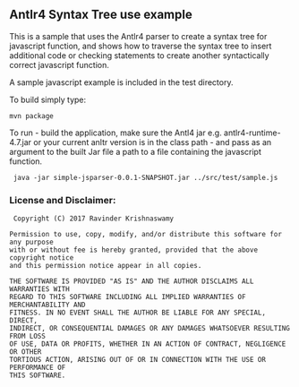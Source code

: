 ## Antlr4 Syntax Tree use example

This is a sample that uses the Antlr4 parser to
create a syntax tree for javascript function, and
shows how to traverse the syntax tree to insert additional
code or checking statements to create another syntactically
correct javascript function.

A sample javascript example is included in the test directory.

To build simply type:

```
mvn package
```

To run - build the application, make sure the Antl4 jar e.g.
antlr4-runtime-4.7.jar or your current anltr version is
in the class path - and pass as an argument to the built Jar file
a path to a file containing the javascript function.

```
 java -jar simple-jsparser-0.0.1-SNAPSHOT.jar ../src/test/sample.js 
```


### License and Disclaimer:


```
 Copyright (C) 2017 Ravinder Krishnaswamy

Permission to use, copy, modify, and/or distribute this software for any purpose
with or without fee is hereby granted, provided that the above copyright notice 
and this permission notice appear in all copies.

THE SOFTWARE IS PROVIDED "AS IS" AND THE AUTHOR DISCLAIMS ALL WARRANTIES WITH 
REGARD TO THIS SOFTWARE INCLUDING ALL IMPLIED WARRANTIES OF MERCHANTABILITY AND 
FITNESS. IN NO EVENT SHALL THE AUTHOR BE LIABLE FOR ANY SPECIAL, DIRECT, 
INDIRECT, OR CONSEQUENTIAL DAMAGES OR ANY DAMAGES WHATSOEVER RESULTING FROM LOSS 
OF USE, DATA OR PROFITS, WHETHER IN AN ACTION OF CONTRACT, NEGLIGENCE OR OTHER 
TORTIOUS ACTION, ARISING OUT OF OR IN CONNECTION WITH THE USE OR PERFORMANCE OF 
THIS SOFTWARE.
```
